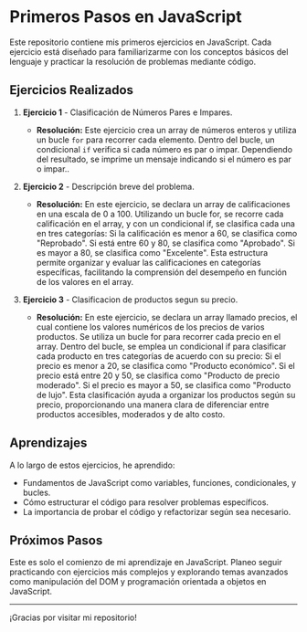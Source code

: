 # Primeros Pasos en JavaScript

Este repositorio contiene mis primeros ejercicios en JavaScript. Cada ejercicio está diseñado para familiarizarme con los conceptos básicos del lenguaje y practicar la resolución de problemas mediante código.

## Ejercicios Realizados

1. **Ejercicio 1** - Clasificación de Números Pares e Impares.
   - **Resolución:** Este ejercicio crea un array de números enteros y utiliza un bucle `for` para recorrer cada elemento.
      Dentro del bucle, un condicional `if` verifica si cada número es par o impar. Dependiendo del resultado, se imprime un mensaje indicando si el número es par o impar..


2. **Ejercicio 2** - Descripción breve del problema.
   - **Resolución:** En este ejercicio, se declara un array de calificaciones en una escala de 0 a 100. Utilizando un bucle for, se recorre cada calificación en el array,
      y con un condicional if, se clasifica cada una en tres categorías:
        Si la calificación es menor a 60, se clasifica como "Reprobado".
        Si está entre 60 y 80, se clasifica como "Aprobado".
        Si es mayor a 80, se clasifica como "Excelente".
        Esta estructura permite organizar y evaluar las calificaciones en categorías específicas, facilitando la comprensión del desempeño en función de los valores en el array.


3. **Ejercicio 3** - Clasificacion de productos segun su precio.
   - **Resolución:** En este ejercicio, se declara un array llamado precios, el cual contiene los valores numéricos de los precios de varios productos.
      Se utiliza un bucle for para recorrer cada precio en el array. Dentro del bucle, se emplea un condicional if para clasificar cada producto en tres categorías de acuerdo con su precio:
        Si el precio es menor a 20, se clasifica como "Producto económico".
        Si el precio está entre 20 y 50, se clasifica como "Producto de precio moderado".
        Si el precio es mayor a 50, se clasifica como "Producto de lujo".
      Esta clasificación ayuda a organizar los productos según su precio, proporcionando una manera clara de diferenciar entre productos accesibles, moderados y de alto costo.

## Aprendizajes

A lo largo de estos ejercicios, he aprendido:
- Fundamentos de JavaScript como variables, funciones, condicionales, y bucles.
- Cómo estructurar el código para resolver problemas específicos.
- La importancia de probar el código y refactorizar según sea necesario.

## Próximos Pasos

Este es solo el comienzo de mi aprendizaje en JavaScript. Planeo seguir practicando con ejercicios más complejos y explorando temas avanzados como manipulación del DOM y programación orientada a objetos en JavaScript.

---

¡Gracias por visitar mi repositorio! 
